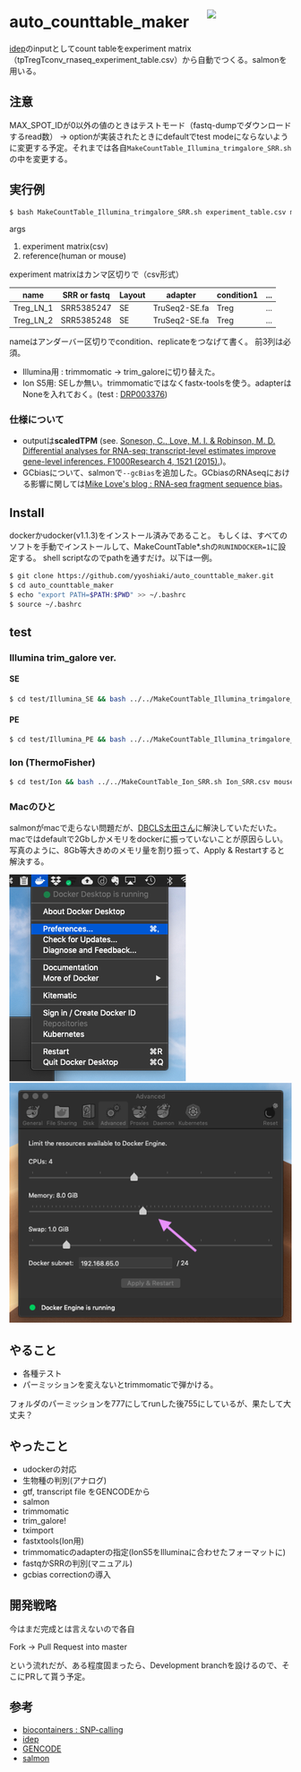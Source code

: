 # auto_counttable_maker　<img src="img/salmon1.jpg" width="30%" align="right" />

[idep](http://bioinformatics.sdstate.edu/idep/)のinputとしてcount tableをexperiment matrix（tpTregTconv_rnaseq_experiment_table.csv）から自動でつくる。salmonを用いる。

## 注意

MAX_SPOT_IDが0以外の値のときはテストモード（fastq-dumpでダウンロードするread数） -> optionが実装されたときにdefaultでtest modeにならないように変更する予定。それまでは各自`MakeCountTable_Illumina_trimgalore_SRR.sh`の中を変更する。

## 実行例

```bash
$ bash MakeCountTable_Illumina_trimgalore_SRR.sh experiment_table.csv mouse
```

args
1. experiment matrix(csv)
2. reference(human or mouse)

experiment matrixはカンマ区切りで（csv形式）



|  name  |  SRR or fastq  |  Layout | adapter | condition1 | ... |
| ---- | ---- | - | - | - | - |
|  Treg_LN_1  | SRR5385247 | SE | TruSeq2-SE.fa | Treg | ...|
|  Treg_LN_2  |  SRR5385248  | SE |TruSeq2-SE.fa | Treg | ... |


nameはアンダーバー区切りでcondition、replicateをつなげて書く。
前3列は必須。

- Illumina用 : trimmomatic -> trim_galoreに切り替えた。
- Ion S5用: SEしか無い。trimmomaticではなくfastx-toolsを使う。adapterはNoneを入れておく。(test : [DRP003376](https://trace.ncbi.nlm.nih.gov/Traces/sra/?study=DRP003376))

### 仕様について

- outputは**scaledTPM** (see. [Soneson, C., Love, M. I. & Robinson, M. D. Differential analyses for RNA-seq: transcript-level estimates improve gene-level inferences. F1000Research 4, 1521 (2015).](https://f1000research.com/articles/4-1521/v2))。
- GCbiasについて、salmonで`--gcBias`を追加した。GCbiasのRNAseqにおける影響に関しては[Mike Love's blog :
RNA-seq fragment sequence bias](https://mikelove.wordpress.com/2016/09/26/rna-seq-fragment-sequence-bias/)。

## Install

dockerかudocker(v1.1.3)をインストール済みであること。
もしくは、すべてのソフトを手動でインストールして、MakeCountTable*.shの`RUNINDOCKER=1`に設定する。
shell scriptなのでpathを通すだけ。以下は一例。

```bash
$ git clone https://github.com/yyoshiaki/auto_counttable_maker.git
$ cd auto_counttable_maker
$ echo "export PATH=$PATH:$PWD" >> ~/.bashrc
$ source ~/.bashrc
```

## test

### Illumina trim_galore ver.

#### SE

```bash
$ cd test/Illumina_SE && bash ../../MakeCountTable_Illumina_trimgalore_SRR.sh Illumina_SE_SRR.csv mouse
```

#### PE

```bash
$ cd test/Illumina_PE && bash ../../MakeCountTable_Illumina_trimgalore_SRR.sh Illumina_PE_SRR.csv mouse
```

### Ion (ThermoFisher)

```bash
$ cd test/Ion && bash ../../MakeCountTable_Ion_SRR.sh Ion_SRR.csv mouse
```

### Macのひと

salmonがmacで走らない問題だが、[DBCLS太田さん](https://github.com/inutano)に解決していただいた。macではdefaultで2Gbしかメモリをdockerに振っていないことが原因らしい。写真のように、8Gb等大きめのメモリ量を割り振って、Apply & Restartすると解決する。

![img](img/docker_mac0.png)
![img](img/docker_mac1.png)

## やること

- 各種テスト
- パーミッションを変えないとtrimmomaticで弾かける。

フォルダのパーミッションを777にしてrunした後755にしているが、果たして大丈夫？

## やったこと

- udockerの対応
- 生物種の判別(アナログ)
- gtf, transcript file をGENCODEから
- salmon
- trimmomatic
- trim_galore!
- tximport
- fastxtools(Ion用)
- trimmomaticのadapterの指定(IonS5をIlluminaに合わせたフォーマットに)
- fastqかSRRの判別(マニュアル)
- gcbias correctionの導入


## 開発戦略

今はまだ完成とは言えないので各自

Fork -> Pull Request into master

という流れだが、ある程度固まったら、Development branchを設けるので、そこにPRして貰う予定。

## 参考

- [biocontainers : SNP-calling](http://biocontainers.pro/docs/containers-examples/SNP-Calling/)
- [idep](http://bioinformatics.sdstate.edu/idep/)
- [GENCODE](https://www.gencodegenes.org/)
- [salmon](https://combine-lab.github.io/salmon/getting_started/)
